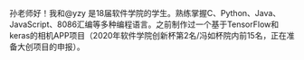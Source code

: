 孙老师好！我和@yzy 是18届软件学院的学生。熟练掌握C、Python、Java、JavaScript、8086汇编等多种编程语言。之前制作过一个基于TensorFlow和keras的相机APP项目（2020年软件学院创新杯第2名/冯如杯院内前15名，正在准备大创项目的申报）。

